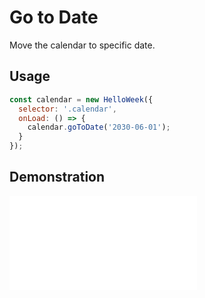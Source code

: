 # Go to Date

Move the calendar to specific date.

## Usage

```js
const calendar = new HelloWeek({
  selector: '.calendar',
  onLoad: () => {
    calendar.goToDate('2030-06-01');
  }
});
```

## Demonstration

<iframe
    src="docs/v3/demos/go-to-date.html"
    frameborder="no"
    allowfullscreen="allowfullscreen">
</iframe>

